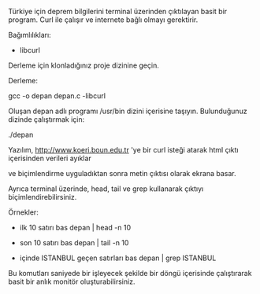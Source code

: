 Türkiye için deprem bilgilerini terminal üzerinden çıktılayan basit bir program. Curl ile çalışır ve internete bağlı olmayı gerektirir.


Bağımlılıkları:

* libcurl


Derleme için klonladığınız proje dizinine geçin.

Derleme:

gcc -o depan depan.c -libcurl


Oluşan depan adlı programı /usr/bin dizini içerisine taşıyın. Bulunduğunuz dizinde çalıştırmak için:

./depan


Yazılım, http://www.koeri.boun.edu.tr 'ye bir curl isteği atarak html çıktı içerisinden verileri ayıklar 

ve biçimlendirme uyguladıktan sonra metin çıktısı olarak ekrana basar.

Ayrıca terminal üzerinde, head, tail ve grep kullanarak çıktıyı biçimlendirebilirsiniz.


Örnekler:

* ilk 10 satırı bas
depan | head -n 10

* son 10 satırı bas
depan | tail -n 10

* içinde ISTANBUL geçen satırları bas
depan | grep ISTANBUL


Bu komutları saniyede bir işleyecek şekilde bir döngü içerisinde çalıştırarak basit bir anlık monitör oluşturabilirsiniz.
